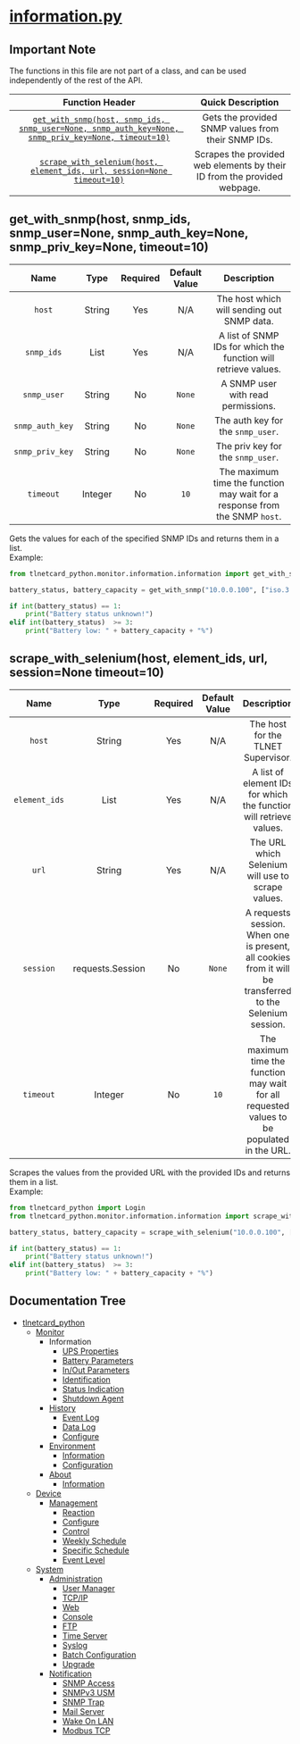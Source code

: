 # [information.py](information.py)

## Important Note

The functions in this file are not part of a class, and can be used independently of the rest of the API.

|                                                                                          Function Header                                                                                           |                            Quick Description                             |
|:--------------------------------------------------------------------------------------------------------------------------------------------------------------------------------------------------:|:------------------------------------------------------------------------:|
| [```get_with_snmp(host, snmp_ids, snmp_user=None, snmp_auth_key=None, snmp_priv_key=None, timeout=10)```](#get_with_snmphost-snmp_ids-snmp_usernone-snmp_auth_keynone-snmp_priv_keynone-timeout10) |            Gets the provided SNMP values from their SNMP IDs.            |
|                           [```scrape_with_selenium(host, element_ids, url, session=None timeout=10)```](#scrape_with_seleniumhost-element_ids-url-sessionnone-timeout10)                           | Scrapes the provided web elements by their ID from the provided webpage. |

## get_with_snmp(host, snmp_ids, snmp_user=None, snmp_auth_key=None, snmp_priv_key=None, timeout=10)

|        Name         |  Type   | Required | Default Value |                                   Description                                   |
|:-------------------:|:-------:|:--------:|:-------------:|:-------------------------------------------------------------------------------:|
|     ```host```      | String  |   Yes    |      N/A      |                   The host which will sending out SNMP data.                    |
|   ```snmp_ids```    |  List   |   Yes    |      N/A      |         A list of SNMP IDs for which the function will retrieve values.         |
|   ```snmp_user```   | String  |    No    |  ```None```   |                       A SNMP user with read permissions.                        |
| ```snmp_auth_key``` | String  |    No    |  ```None```   |                      The auth key for the ```snmp_user```.                      |
| ```snmp_priv_key``` | String  |    No    |  ```None```   |                      The priv key for the ```snmp_user```.                      |
|    ```timeout```    | Integer |    No    |   ```10```    | The maximum time the function may wait for a response from the SNMP ```host```. |

Gets the values for each of the specified SNMP IDs and returns them in a list.  
Example:

```python
from tlnetcard_python.monitor.information.information import get_with_snmp

battery_status, battery_capacity = get_with_snmp("10.0.0.100", ["iso.3.6.1.2.1.33.1.2.1", "iso.3.6.1.2.1.33.1.2.4"], "sample_snmp_read_user", "sample_auth_key", "sample_priv_key")

if int(battery_status) == 1:
    print("Battery status unknown!")
elif int(battery_status)  >= 3:
    print("Battery low: " + battery_capacity + "%")
```

## scrape_with_selenium(host, element_ids, url, session=None timeout=10)

|       Name        |       Type       | Required | Default Value |                                                Description                                                |
|:-----------------:|:----------------:|:--------:|:-------------:|:---------------------------------------------------------------------------------------------------------:|
|    ```host```     |      String      |   Yes    |      N/A      |                                    The host for the TLNET Supervisor.                                     |
| ```element_ids``` |       List       |   Yes    |      N/A      |                    A list of element IDs for which the function will retrieve values.                     |
|     ```url```     |      String      |   Yes    |      N/A      |                             The URL which Selenium will use to scrape values.                             |
|   ```session```   | requests.Session |    No    |  ```None```   | A requests session. When one is present, all cookies from it will be transferred to the Selenium session. |
|   ```timeout```   |     Integer      |    No    |   ```10```    |        The maximum time the function may wait for all requested values to be populated in the URL.        |

Scrapes the values from the provided URL with the provided IDs and returns them in a list.  
Example:

```python
from tlnetcard_python import Login
from tlnetcard_python.monitor.information.information import scrape_with_selenium

battery_status, battery_capacity = scrape_with_selenium("10.0.0.100", ["UPS_BATTSTS", "UPS_BATTLEVEL"], "https://10.0.0.100//en/ups/info_battery.asp", Login("sample_username", "sample_password", "10.0.0.100", reject_invalid_certs=False).get_session())

if int(battery_status) == 1:
    print("Battery status unknown!")
elif int(battery_status)  >= 3:
    print("Battery low: " + battery_capacity + "%")
```

## Documentation Tree

* [tlnetcard_python](/tlnetcard_python)
  * [Monitor](/tlnetcard_python/monitor)
    * Information
      * [UPS Properties](/tlnetcard_python/monitor/information/ups_properties)
      * [Battery Parameters](/tlnetcard_python/monitor/information/battery_parameters)
      * [In/Out Parameters](/tlnetcard_python/monitor/information/in_out_parameters)
      * [Identification](/tlnetcard_python/monitor/information/identification)
      * [Status Indication](/tlnetcard_python/monitor/information/status_indication)
      * [Shutdown Agent](/tlnetcard_python/monitor/information/shutdown_agent)
    * [History](/tlnetcard_python/monitor/history)
      * [Event Log](/tlnetcard_python/monitor/history/event_log)
      * [Data Log](/tlnetcard_python/monitor/history/data_log)
      * [Configure](/tlnetcard_python/monitor/history/configure)
    * [Environment](/tlnetcard_python/monitor/environment)
      * [Information](/tlnetcard_python/monitor/environment/information)
      * [Configuration](/tlnetcard_python/monitor/environment/configuration)
    * [About](/tlnetcard_python/monitor/about)
      * [Information](/tlnetcard_python/monitor/about/information)
  * [Device](/tlnetcard_python/device)
    * [Management](/tlnetcard_python/device/management)
      * [Reaction](/tlnetcard_python/device/management/reaction)
      * [Configure](/tlnetcard_python/device/management/configure)
      * [Control](/tlnetcard_python/device/management/control)
      * [Weekly Schedule](/tlnetcard_python/device/management/weekly_schedule)
      * [Specific Schedule](/tlnetcard_python/device/management/specific_schedule)
      * [Event Level](/tlnetcard_python/device/management/event_level)
  * [System](/tlnetcard_python/system)
    * [Administration](/tlnetcard_python/system/administration)
      * [User Manager](/tlnetcard_python/system/administration/user_manager)
      * [TCP/IP](/tlnetcard_python/system/administration/tcp_ip)
      * [Web](/tlnetcard_python/system/administration/web)
      * [Console](/tlnetcard_python/system/administration/console)
      * [FTP](/tlnetcard_python/system/administration/ftp)
      * [Time Server](/tlnetcard_python/system/administration/time_server)
      * [Syslog](/tlnetcard_python/system/administration/syslog)
      * [Batch Configuration](/tlnetcard_python/system/administration/batch_configuration)
      * [Upgrade](/tlnetcard_python/system/administration/upgrade)
    * [Notification](/tlnetcard_python/system/notification)
      * [SNMP Access](/tlnetcard_python/system/notification/snmp_access)
      * [SNMPv3 USM](/tlnetcard_python/system/notification/snmpv3_usm)
      * [SNMP Trap](/tlnetcard_python/system/notification/snmp_trap)
      * [Mail Server](/tlnetcard_python/system/notification/mail_server)
      * [Wake On LAN](/tlnetcard_python/system/notification/wake_on_lan)
      * [Modbus TCP](/tlnetcard_python/system/notification/modbus_tcp)
